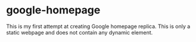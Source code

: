 # google-homepage

This is my first attempt at creating Google homepage replica. This is only a static webpage and does not contain any dynamic element.
